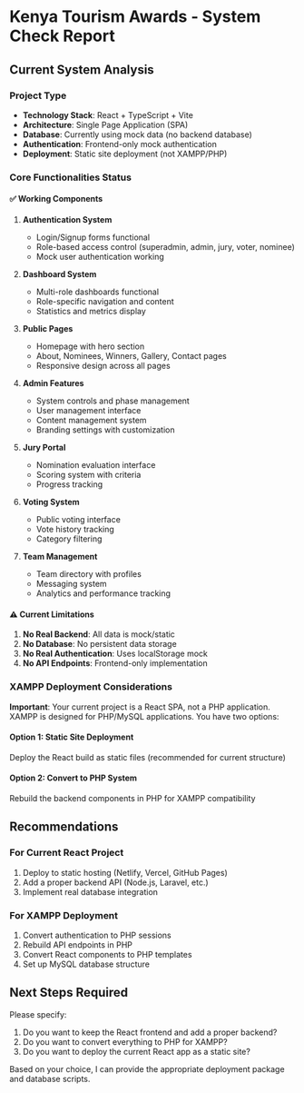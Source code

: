 # Kenya Tourism Awards - System Check Report

## Current System Analysis

### Project Type
- **Technology Stack**: React + TypeScript + Vite
- **Architecture**: Single Page Application (SPA)
- **Database**: Currently using mock data (no backend database)
- **Authentication**: Frontend-only mock authentication
- **Deployment**: Static site deployment (not XAMPP/PHP)

### Core Functionalities Status

#### ✅ Working Components
1. **Authentication System**
   - Login/Signup forms functional
   - Role-based access control (superadmin, admin, jury, voter, nominee)
   - Mock user authentication working

2. **Dashboard System**
   - Multi-role dashboards functional
   - Role-specific navigation and content
   - Statistics and metrics display

3. **Public Pages**
   - Homepage with hero section
   - About, Nominees, Winners, Gallery, Contact pages
   - Responsive design across all pages

4. **Admin Features**
   - System controls and phase management
   - User management interface
   - Content management system
   - Branding settings with customization

5. **Jury Portal**
   - Nomination evaluation interface
   - Scoring system with criteria
   - Progress tracking

6. **Voting System**
   - Public voting interface
   - Vote history tracking
   - Category filtering

7. **Team Management**
   - Team directory with profiles
   - Messaging system
   - Analytics and performance tracking

#### ⚠️ Current Limitations
1. **No Real Backend**: All data is mock/static
2. **No Database**: No persistent data storage
3. **No Real Authentication**: Uses localStorage mock
4. **No API Endpoints**: Frontend-only implementation

### XAMPP Deployment Considerations

**Important**: Your current project is a React SPA, not a PHP application. XAMPP is designed for PHP/MySQL applications. You have two options:

#### Option 1: Static Site Deployment
Deploy the React build as static files (recommended for current structure)

#### Option 2: Convert to PHP System
Rebuild the backend components in PHP for XAMPP compatibility

## Recommendations

### For Current React Project
1. Deploy to static hosting (Netlify, Vercel, GitHub Pages)
2. Add a proper backend API (Node.js, Laravel, etc.)
3. Implement real database integration

### For XAMPP Deployment
1. Convert authentication to PHP sessions
2. Rebuild API endpoints in PHP
3. Convert React components to PHP templates
4. Set up MySQL database structure

## Next Steps Required

Please specify:
1. Do you want to keep the React frontend and add a proper backend?
2. Do you want to convert everything to PHP for XAMPP?
3. Do you want to deploy the current React app as a static site?

Based on your choice, I can provide the appropriate deployment package and database scripts.